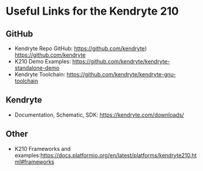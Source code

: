 # Useful Links for the Kendryte 210

## GitHub
- Kendryte Repo GitHub: https://github.com/kendryte) https://github.com/kendryte
- K210 Demo Examples: https://github.com/kendryte/kendryte-standalone-demo
- Kendryte Toolchain: https://github.com/kendryte/kendryte-gnu-toolchain

## Kendryte
- Documentation, Schematic, SDK: https://kendryte.com/downloads/

## Other
- K210 Frameworks and examples:https://docs.platformio.org/en/latest/platforms/kendryte210.html#frameworks


